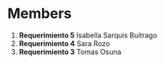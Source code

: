 # Members
1. **Requerimiento 5** Isabella Sarquis Buitrago
1. **Requerimiento 4** Sara Rozo
1. **Requerimiento 3** Tomas Osuna